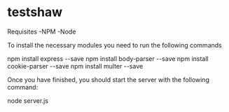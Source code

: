 # testshaw
Requisites
-NPM
-Node


To install the necessary modules you need to run the following commands

npm install express --save
npm install body-parser --save
npm install cookie-parser --save
npm install multer --save

Once you have finished, you should start the server with the following command: 

node server.js
